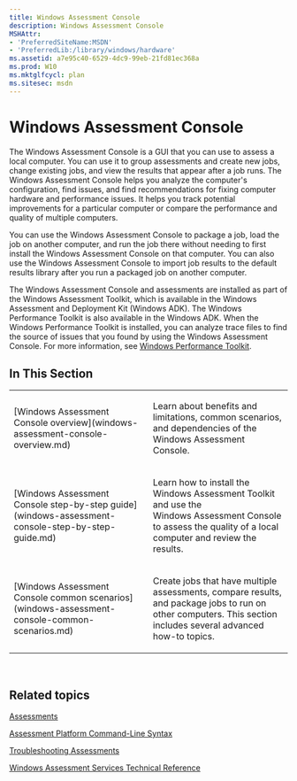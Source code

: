 ```yaml
---
title: Windows Assessment Console
description: Windows Assessment Console
MSHAttr:
- 'PreferredSiteName:MSDN'
- 'PreferredLib:/library/windows/hardware'
ms.assetid: a7e95c40-6529-4dc9-99eb-21fd81ec368a
ms.prod: W10
ms.mktglfcycl: plan
ms.sitesec: msdn
---
```


# Windows Assessment Console


The Windows Assessment Console is a GUI that you can use to assess a local computer. You can use it to group assessments and create new jobs, change existing jobs, and view the results that appear after a job runs. The Windows Assessment Console helps you analyze the computer's configuration, find issues, and find recommendations for fixing computer hardware and performance issues. It helps you track potential improvements for a particular computer or compare the performance and quality of multiple computers.

You can use the Windows Assessment Console to package a job, load the job on another computer, and run the job there without needing to first install the Windows Assessment Console on that computer. You can also use the Windows Assessment Console to import job results to the default results library after you run a packaged job on another computer.

The Windows Assessment Console and assessments are installed as part of the Windows Assessment Toolkit, which is available in the Windows Assessment and Deployment Kit (Windows ADK). The Windows Performance Toolkit is also available in the Windows ADK. When the Windows Performance Toolkit is installed, you can analyze trace files to find the source of issues that you found by using the Windows Assessment Console. For more information, see [Windows Performance Toolkit](../wpt/index.md).

## In This Section


<table>
<colgroup>
<col width="50%" />
<col width="50%" />
</colgroup>
<tbody>
<tr class="odd">
<td><p>[Windows Assessment Console overview](windows-assessment-console-overview.md)</p></td>
<td><p>Learn about benefits and limitations, common scenarios, and dependencies of the Windows Assessment Console.</p></td>
</tr>
<tr class="even">
<td><p>[Windows Assessment Console step-by-step guide](windows-assessment-console-step-by-step-guide.md)</p></td>
<td><p>Learn how to install the Windows Assessment Toolkit and use the Windows Assessment Console to assess the quality of a local computer and review the results.</p></td>
</tr>
<tr class="odd">
<td><p>[Windows Assessment Console common scenarios](windows-assessment-console-common-scenarios.md)</p></td>
<td><p>Create jobs that have multiple assessments, compare results, and package jobs to run on other computers. This section includes several advanced how-to topics.</p></td>
</tr>
</tbody>
</table>

 

## Related topics


[Assessments](assessments.md)

[Assessment Platform Command-Line Syntax](assessment-platform-command-line-syntax.md)

[Troubleshooting Assessments](troubleshooting-assessments-wac.md)

[Windows Assessment Services Technical Reference](windows-assessment-services-technical-reference.md)

 

 







